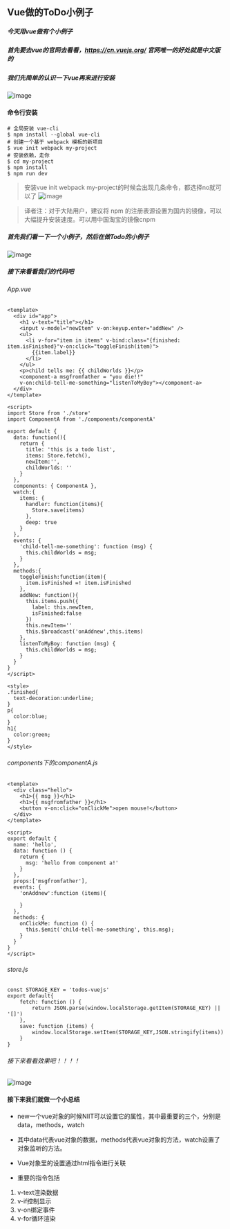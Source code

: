## Vue做的ToDo小例子
##### 今天用vue做有个小例子
##### 首先要去vue的官网去看看，https://cn.vuejs.org/   官网唯一的好处就是中文版的
##### 我们先简单的认识一下vue再来进行安装
![image](D:\姜\学习\vue\vue.png)
#### 命令行安装
```
# 全局安装 vue-cli
$ npm install --global vue-cli
# 创建一个基于 webpack 模板的新项目
$ vue init webpack my-project
# 安装依赖，走你
$ cd my-project
$ npm install
$ npm run dev
```
> 安装vue init webpack my-project的时候会出现几条命令，都选择no就可以了
![image](D:\姜\学习\vue\ming.png)

> 译者注：对于大陆用户，建议将 npm 的注册表源设置为国内的镜像，可以大幅提升安装速度。可以用中国淘宝的镜像cnpm
##### 首先我们看一下一个小例子，然后在做Todo的小例子
![image](D:\姜\学习\vue\li.png)
##### 接下来看看我们的代码吧
###### App.vue

```
<template>
  <div id="app">
    <h1 v-text="title"></h1>
    <input v-model="newItem" v-on:keyup.enter="addNew" />
    <ul>
      <li v-for="item in items" v-bind:class="{finished: item.isFinished}"v-on:click="toggleFinish(item)">
        {{item.label}}
      </li>
    </ul>
    <p>child tells me: {{ childWorlds }}</p>
    <component-a msgfromfather = "you die!!" 
    v-on:child-tell-me-something="listenToMyBoy"></component-a>
  </div>
</template>

<script>
import Store from './store'
import ComponentA from './components/componentA'

export default {
  data: function(){
    return {
      title: 'this is a todo list',
      items: Store.fetch(),
      newItem:'',
      childWorlds: ''
    }
  },
  components: { ComponentA },
  watch:{
    items: {
      handler: function(items){
        Store.save(items)
      }, 
      deep: true
    }
  },
  events: {
    'child-tell-me-something': function (msg) {
      this.childWorlds = msg;
    }
  },
  methods:{
    toggleFinish:function(item){
      item.isFinished =! item.isFinished
    },
    addNew: function(){
      this.items.push({
        label: this.newItem,
        isFinished:false
      })
      this.newItem=''
      this.$broadcast('onAddnew',this.items)
    },
    listenToMyBoy: function (msg) {
      this.childWorlds = msg;
    }
  }
}
</script>

<style>
.finished{
  text-decoration:underline;
}
p{
  color:blue;
}
h1{
  color:green;
}
</style>

```

###### components下的componentA.js

```
<template>
  <div class="hello">
    <h1>{{ msg }}</h1>
    <h1>{{ msgfromfather }}</h1>
    <button v-on:click="onClickMe">open mouse!</button>
  </div>
</template>

<script>
export default {
  name: 'hello',
  data: function () {
    return {
      msg: 'hello from component a!'
    }
  },
  props:['msgfromfather'],
  events: {
    'onAddnew':function (items){

    }
  },
  methods: {
    onClickMe: function () {
      this.$emit('child-tell-me-something', this.msg);
    }
  }
}
</script>

```
###### store.js

```
const STORAGE_KEY = 'todos-vuejs'
export default{
    fetch: function () {
        return JSON.parse(window.localStorage.getItem(STORAGE_KEY) || '[]')
    },
    save: function (items) {
        window.localStorage.setItem(STORAGE_KEY,JSON.stringify(items))
    }
}
```
###### 接下来看看效果吧！！！！
![image](D:\姜\学习\vue\xiao.gif)

#### 接下来我们就做一个小总结

- new一个vue对象的时候NIIT可以设置它的属性，其中最重要的三个，分别是data，methods，watch

- 其中data代表vue对象的数据，methods代表vue对象的方法，watch设置了对象监听的方法。

- Vue对象里的设置通过html指令进行关联

- 重要的指令包括
1. v-text渲染数据
2. v-if控制显示
3. v-on绑定事件
4. v-for循环渲染